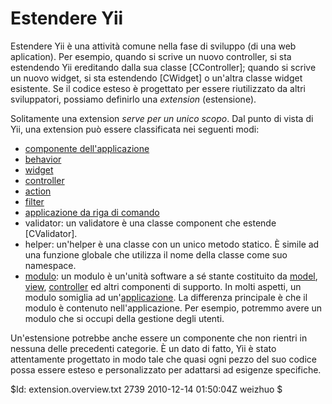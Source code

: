 Estendere Yii
=============

Estendere Yii è una attività comune nella fase di sviluppo (di una web aplication). Per esempio, quando
si scrive un nuovo controller, si sta estendendo Yii ereditando dalla sua classe [CController]; 
quando si scrive un nuovo widget, si sta estendendo [CWidget] o un'altra classe 
widget esistente. Se il codice esteso è progettato per essere riutilizzato 
da altri sviluppatori, possiamo definirlo una *extension* (estensione).

Solitamente una extension *serve per un unico scopo*. Dal punto di vista di Yii, 
una extension può essere classificata nei seguenti modi:

 * [componente dell'applicazione](/doc/guide/basics.application#application-component)
 * [behavior](/doc/guide/basics.component#component-behavior)
 * [widget](/doc/guide/basics.view#widget)
 * [controller](/doc/guide/basics.controller)
 * [action](/doc/guide/basics.controller#action)
 * [filter](/doc/guide/basics.controller#filter)
 * [applicazione da riga di comando](/doc/guide/topics.console)
 * validator: un validatore è una classe component che estende [CValidator].
 * helper: un'helper è una classe con un unico metodo statico. È simile ad una funzione globale che utilizza il nome della classe come suo namespace.
 * [modulo](/doc/guide/basics.module): un modulo è un'unità software a sé stante costituito da [model](/doc/guide/basics.model), [view](/doc/guide/basics.view), [controller](/doc/guide/basics.controller) ed altri componenti di supporto. In molti aspetti, un modulo somiglia ad un'[applicazione](/doc/guide/basics.application). La differenza principale è che il modulo è contenuto nell'applicazione. Per esempio, potremmo avere un modulo che si occupi della gestione degli utenti.

Un'estensione potrebbe anche essere un componente che non rientri in nessuna delle 
precedenti categorie. È un dato di fatto, Yii è stato attentamente progettato 
in modo tale che quasi ogni pezzo del suo codice possa essere esteso e 
personalizzato per adattarsi ad esigenze specifiche.

<div class="revision">$Id: extension.overview.txt 2739 2010-12-14 01:50:04Z weizhuo $</div>